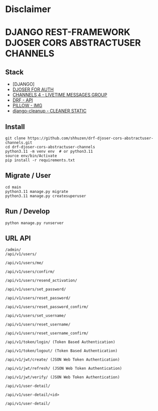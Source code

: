 <!-- ![Maintenance](https://img.shields.io/maintenance/no/2?label=Maintained%3F&style=for-the-badge) -->

# Disclaimer

# DJANGO REST-FRAMEWORK DJOSER CORS ABSTRACTUSER CHANNELS

## Stack

- [DJANGO]
- [DJOSER FOR AUTH](https://djoser.readthedocs.io/en/latest/getting_started.html)
- [CHANNELS 4 - LIVETIME MESSAGES GROUP](https://channels.readthedocs.io/en/latest/)
- [DRF - API ](https://www.django-rest-framework.org/)
- [PILLOW - IMG](https://pypi.org/project/pillow/)
- [django-cleanup - CLEANER STATIC](https://pypi.org/project/django-cleanup/)

## Install

```
git clone https://github.com/shhuzen/drf-djoser-cors-abstractuser-channels.git
cd drf-djoser-cors-abstractuser-channels
python3.11 -m venv env  # or python3.11
source env/bin/Activate
pip install -r requirements.txt
```

## Migrate / User

```
cd main
python3.11 manage.py migrate
python3.11 manage.py createsuperuser
```

## Run / Develop

```
python manage.py runserver
```

## URL API

```
/admin/
/api/v1/users/

/api/v1/users/me/

/api/v1/users/confirm/

/api/v1/users/resend_activation/

/api/v1/users/set_password/

/api/v1/users/reset_password/

/api/v1/users/reset_password_confirm/

/api/v1/users/set_username/

/api/v1/users/reset_username/

/api/v1/users/reset_username_confirm/

/api/v1/token/login/ (Token Based Authentication)

/api/v1/token/logout/ (Token Based Authentication)

/api/v1/jwt/create/ (JSON Web Token Authentication)

/api/v1/jwt/refresh/ (JSON Web Token Authentication)

/api/v1/jwt/verify/ (JSON Web Token Authentication)

/api/v1/user-detail/

/api/v1/user-detail/<id>

/api/v1/user-detail/




```
